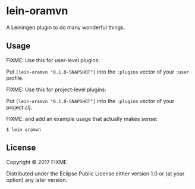 # lein-oramvn

A Leiningen plugin to do many wonderful things.

## Usage

FIXME: Use this for user-level plugins:

Put `[lein-oramvn "0.1.0-SNAPSHOT"]` into the `:plugins` vector of your `:user`
profile.

FIXME: Use this for project-level plugins:

Put `[lein-oramvn "0.1.0-SNAPSHOT"]` into the `:plugins` vector of your project.clj.

FIXME: and add an example usage that actually makes sense:

    $ lein oramvn

## License

Copyright © 2017 FIXME

Distributed under the Eclipse Public License either version 1.0 or (at
your option) any later version.
